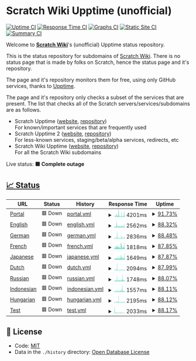 # Scratch Wiki Upptime (unofficial)

[![Uptime CI](https://github.com/Hans5958/Scratch-Wiki-Upptime/workflows/Uptime%20CI/badge.svg)](https://github.com/Hans5958/Scratch-Wiki-Upptime/actions?query=workflow%3A%22Uptime+CI%22)
[![Response Time CI](https://github.com/Hans5958/Scratch-Wiki-Upptime/workflows/Response%20Time%20CI/badge.svg)](https://github.com/Hans5958/Scratch-Wiki-Upptime/actions?query=workflow%3A%22Response+Time+CI%22)
[![Graphs CI](https://github.com/Hans5958/Scratch-Wiki-Upptime/workflows/Graphs%20CI/badge.svg)](https://github.com/Hans5958/Scratch-Wiki-Upptime/actions?query=workflow%3A%22Graphs+CI%22)
[![Static Site CI](https://github.com/Hans5958/Scratch-Wiki-Upptime/workflows/Static%20Site%20CI/badge.svg)](https://github.com/Hans5958/Scratch-Wiki-Upptime/actions?query=workflow%3A%22Static+Site+CI%22)
[![Summary CI](https://github.com/Hans5958/Scratch-Wiki-Upptime/workflows/Summary%20CI/badge.svg)](https://github.com/Hans5958/Scratch-Wiki-Upptime/actions?query=workflow%3A%22Summary+CI%22)

Welcome to **[Scratch Wiki](https://scratch-wiki.info)**'s (unofficial) Upptime status repository.

This is the status repository for subdomains of [Scratch Wiki](https://scratch-wiki.info). There is no status page that is made by folks on Scratch, hence the status page and it's repository.

The page and it's repository monitors them for free, using only GitHub services, thanks to [Upptime](https://github.com/upptime/upptime).

The page and it's repository only checks a subset of the services that are present. The list that checks all of the Scratch servers/services/subdomains are as follows.

- Scratch Upptime ([website](https://scratch-upptime.netlify.app), [repository](https://github.com/Hans5958/Scratch-Wiki-Upptime))  
  For known/important services that are frequently used
- Scratch Upptime 2 ([website](https://scratch-upptime-2.netlify.app), [repository](https://github.com/Hans5958/Scratch-Upptime-2))  
  For less-known services, staging/beta/alpha services, redirects, etc
- Scratch Wiki Upptime ([website](https://scratch-wiki-upptime.netlify.app), [repository](https://github.com/Hans5958/Scratch-Wiki-Upptime))  
  For all the Scratch Wiki subdomains

Live status: <!--live status--> **🟥 Complete outage**

## [📈 Status](https://scratch-wiki-upptime.netlify.app)

<!--start: status pages-->
<!-- This summary is generated by Upptime (https://github.com/upptime/upptime) -->
<!-- Do not edit this manually, your changes will be overwritten -->
<!-- prettier-ignore -->
| URL | Status | History | Response Time | Uptime |
| --- | ------ | ------- | ------------- | ------ |
| <img alt="" src="https://icons.duckduckgo.com/ip3/scratch-wiki.info.ico" height="13"> [Portal](https://scratch-wiki.info) | 🟥 Down | [portal.yml](https://github.com/Hans5958/Scratch-Wiki-Upptime/commits/HEAD/history/portal.yml) | <details><summary><img alt="Response time graph" src="./graphs/portal/response-time-week.png" height="20"> 4201ms</summary><br><a href="https://scratch-wiki-upptime.netlify.app/history/portal"><img alt="Response time 1973" src="https://img.shields.io/endpoint?url=https%3A%2F%2Fraw.githubusercontent.com%2FHans5958%2FScratch-Wiki-Upptime%2FHEAD%2Fapi%2Fportal%2Fresponse-time.json"></a><br><a href="https://scratch-wiki-upptime.netlify.app/history/portal"><img alt="24-hour response time 4559" src="https://img.shields.io/endpoint?url=https%3A%2F%2Fraw.githubusercontent.com%2FHans5958%2FScratch-Wiki-Upptime%2FHEAD%2Fapi%2Fportal%2Fresponse-time-day.json"></a><br><a href="https://scratch-wiki-upptime.netlify.app/history/portal"><img alt="7-day response time 4201" src="https://img.shields.io/endpoint?url=https%3A%2F%2Fraw.githubusercontent.com%2FHans5958%2FScratch-Wiki-Upptime%2FHEAD%2Fapi%2Fportal%2Fresponse-time-week.json"></a><br><a href="https://scratch-wiki-upptime.netlify.app/history/portal"><img alt="30-day response time 3433" src="https://img.shields.io/endpoint?url=https%3A%2F%2Fraw.githubusercontent.com%2FHans5958%2FScratch-Wiki-Upptime%2FHEAD%2Fapi%2Fportal%2Fresponse-time-month.json"></a><br><a href="https://scratch-wiki-upptime.netlify.app/history/portal"><img alt="1-year response time 2181" src="https://img.shields.io/endpoint?url=https%3A%2F%2Fraw.githubusercontent.com%2FHans5958%2FScratch-Wiki-Upptime%2FHEAD%2Fapi%2Fportal%2Fresponse-time-year.json"></a></details> | <details><summary><a href="https://scratch-wiki-upptime.netlify.app/history/portal">91.73%</a></summary><a href="https://scratch-wiki-upptime.netlify.app/history/portal"><img alt="All-time uptime 99.81%" src="https://img.shields.io/endpoint?url=https%3A%2F%2Fraw.githubusercontent.com%2FHans5958%2FScratch-Wiki-Upptime%2FHEAD%2Fapi%2Fportal%2Fuptime.json"></a><br><a href="https://scratch-wiki-upptime.netlify.app/history/portal"><img alt="24-hour uptime 88.79%" src="https://img.shields.io/endpoint?url=https%3A%2F%2Fraw.githubusercontent.com%2FHans5958%2FScratch-Wiki-Upptime%2FHEAD%2Fapi%2Fportal%2Fuptime-day.json"></a><br><a href="https://scratch-wiki-upptime.netlify.app/history/portal"><img alt="7-day uptime 91.73%" src="https://img.shields.io/endpoint?url=https%3A%2F%2Fraw.githubusercontent.com%2FHans5958%2FScratch-Wiki-Upptime%2FHEAD%2Fapi%2Fportal%2Fuptime-week.json"></a><br><a href="https://scratch-wiki-upptime.netlify.app/history/portal"><img alt="30-day uptime 96.47%" src="https://img.shields.io/endpoint?url=https%3A%2F%2Fraw.githubusercontent.com%2FHans5958%2FScratch-Wiki-Upptime%2FHEAD%2Fapi%2Fportal%2Fuptime-month.json"></a><br><a href="https://scratch-wiki-upptime.netlify.app/history/portal"><img alt="1-year uptime 99.43%" src="https://img.shields.io/endpoint?url=https%3A%2F%2Fraw.githubusercontent.com%2FHans5958%2FScratch-Wiki-Upptime%2FHEAD%2Fapi%2Fportal%2Fuptime-year.json"></a></details>
| <img alt="" src="https://icons.duckduckgo.com/ip3/en.scratch-wiki.info.ico" height="13"> [English](https://en.scratch-wiki.info) | 🟥 Down | [english.yml](https://github.com/Hans5958/Scratch-Wiki-Upptime/commits/HEAD/history/english.yml) | <details><summary><img alt="Response time graph" src="./graphs/english/response-time-week.png" height="20"> 2562ms</summary><br><a href="https://scratch-wiki-upptime.netlify.app/history/english"><img alt="Response time 1686" src="https://img.shields.io/endpoint?url=https%3A%2F%2Fraw.githubusercontent.com%2FHans5958%2FScratch-Wiki-Upptime%2FHEAD%2Fapi%2Fenglish%2Fresponse-time.json"></a><br><a href="https://scratch-wiki-upptime.netlify.app/history/english"><img alt="24-hour response time 2694" src="https://img.shields.io/endpoint?url=https%3A%2F%2Fraw.githubusercontent.com%2FHans5958%2FScratch-Wiki-Upptime%2FHEAD%2Fapi%2Fenglish%2Fresponse-time-day.json"></a><br><a href="https://scratch-wiki-upptime.netlify.app/history/english"><img alt="7-day response time 2562" src="https://img.shields.io/endpoint?url=https%3A%2F%2Fraw.githubusercontent.com%2FHans5958%2FScratch-Wiki-Upptime%2FHEAD%2Fapi%2Fenglish%2Fresponse-time-week.json"></a><br><a href="https://scratch-wiki-upptime.netlify.app/history/english"><img alt="30-day response time 2195" src="https://img.shields.io/endpoint?url=https%3A%2F%2Fraw.githubusercontent.com%2FHans5958%2FScratch-Wiki-Upptime%2FHEAD%2Fapi%2Fenglish%2Fresponse-time-month.json"></a><br><a href="https://scratch-wiki-upptime.netlify.app/history/english"><img alt="1-year response time 1771" src="https://img.shields.io/endpoint?url=https%3A%2F%2Fraw.githubusercontent.com%2FHans5958%2FScratch-Wiki-Upptime%2FHEAD%2Fapi%2Fenglish%2Fresponse-time-year.json"></a></details> | <details><summary><a href="https://scratch-wiki-upptime.netlify.app/history/english">88.32%</a></summary><a href="https://scratch-wiki-upptime.netlify.app/history/english"><img alt="All-time uptime 99.46%" src="https://img.shields.io/endpoint?url=https%3A%2F%2Fraw.githubusercontent.com%2FHans5958%2FScratch-Wiki-Upptime%2FHEAD%2Fapi%2Fenglish%2Fuptime.json"></a><br><a href="https://scratch-wiki-upptime.netlify.app/history/english"><img alt="24-hour uptime 84.41%" src="https://img.shields.io/endpoint?url=https%3A%2F%2Fraw.githubusercontent.com%2FHans5958%2FScratch-Wiki-Upptime%2FHEAD%2Fapi%2Fenglish%2Fuptime-day.json"></a><br><a href="https://scratch-wiki-upptime.netlify.app/history/english"><img alt="7-day uptime 88.32%" src="https://img.shields.io/endpoint?url=https%3A%2F%2Fraw.githubusercontent.com%2FHans5958%2FScratch-Wiki-Upptime%2FHEAD%2Fapi%2Fenglish%2Fuptime-week.json"></a><br><a href="https://scratch-wiki-upptime.netlify.app/history/english"><img alt="30-day uptime 95.33%" src="https://img.shields.io/endpoint?url=https%3A%2F%2Fraw.githubusercontent.com%2FHans5958%2FScratch-Wiki-Upptime%2FHEAD%2Fapi%2Fenglish%2Fuptime-month.json"></a><br><a href="https://scratch-wiki-upptime.netlify.app/history/english"><img alt="1-year uptime 98.64%" src="https://img.shields.io/endpoint?url=https%3A%2F%2Fraw.githubusercontent.com%2FHans5958%2FScratch-Wiki-Upptime%2FHEAD%2Fapi%2Fenglish%2Fuptime-year.json"></a></details>
| <img alt="" src="https://icons.duckduckgo.com/ip3/de.scratch-wiki.info.ico" height="13"> [German](https://de.scratch-wiki.info) | 🟥 Down | [german.yml](https://github.com/Hans5958/Scratch-Wiki-Upptime/commits/HEAD/history/german.yml) | <details><summary><img alt="Response time graph" src="./graphs/german/response-time-week.png" height="20"> 2836ms</summary><br><a href="https://scratch-wiki-upptime.netlify.app/history/german"><img alt="Response time 1841" src="https://img.shields.io/endpoint?url=https%3A%2F%2Fraw.githubusercontent.com%2FHans5958%2FScratch-Wiki-Upptime%2FHEAD%2Fapi%2Fgerman%2Fresponse-time.json"></a><br><a href="https://scratch-wiki-upptime.netlify.app/history/german"><img alt="24-hour response time 2666" src="https://img.shields.io/endpoint?url=https%3A%2F%2Fraw.githubusercontent.com%2FHans5958%2FScratch-Wiki-Upptime%2FHEAD%2Fapi%2Fgerman%2Fresponse-time-day.json"></a><br><a href="https://scratch-wiki-upptime.netlify.app/history/german"><img alt="7-day response time 2836" src="https://img.shields.io/endpoint?url=https%3A%2F%2Fraw.githubusercontent.com%2FHans5958%2FScratch-Wiki-Upptime%2FHEAD%2Fapi%2Fgerman%2Fresponse-time-week.json"></a><br><a href="https://scratch-wiki-upptime.netlify.app/history/german"><img alt="30-day response time 2730" src="https://img.shields.io/endpoint?url=https%3A%2F%2Fraw.githubusercontent.com%2FHans5958%2FScratch-Wiki-Upptime%2FHEAD%2Fapi%2Fgerman%2Fresponse-time-month.json"></a><br><a href="https://scratch-wiki-upptime.netlify.app/history/german"><img alt="1-year response time 1902" src="https://img.shields.io/endpoint?url=https%3A%2F%2Fraw.githubusercontent.com%2FHans5958%2FScratch-Wiki-Upptime%2FHEAD%2Fapi%2Fgerman%2Fresponse-time-year.json"></a></details> | <details><summary><a href="https://scratch-wiki-upptime.netlify.app/history/german">88.48%</a></summary><a href="https://scratch-wiki-upptime.netlify.app/history/german"><img alt="All-time uptime 99.61%" src="https://img.shields.io/endpoint?url=https%3A%2F%2Fraw.githubusercontent.com%2FHans5958%2FScratch-Wiki-Upptime%2FHEAD%2Fapi%2Fgerman%2Fuptime.json"></a><br><a href="https://scratch-wiki-upptime.netlify.app/history/german"><img alt="24-hour uptime 84.43%" src="https://img.shields.io/endpoint?url=https%3A%2F%2Fraw.githubusercontent.com%2FHans5958%2FScratch-Wiki-Upptime%2FHEAD%2Fapi%2Fgerman%2Fuptime-day.json"></a><br><a href="https://scratch-wiki-upptime.netlify.app/history/german"><img alt="7-day uptime 88.48%" src="https://img.shields.io/endpoint?url=https%3A%2F%2Fraw.githubusercontent.com%2FHans5958%2FScratch-Wiki-Upptime%2FHEAD%2Fapi%2Fgerman%2Fuptime-week.json"></a><br><a href="https://scratch-wiki-upptime.netlify.app/history/german"><img alt="30-day uptime 95.39%" src="https://img.shields.io/endpoint?url=https%3A%2F%2Fraw.githubusercontent.com%2FHans5958%2FScratch-Wiki-Upptime%2FHEAD%2Fapi%2Fgerman%2Fuptime-month.json"></a><br><a href="https://scratch-wiki-upptime.netlify.app/history/german"><img alt="1-year uptime 98.85%" src="https://img.shields.io/endpoint?url=https%3A%2F%2Fraw.githubusercontent.com%2FHans5958%2FScratch-Wiki-Upptime%2FHEAD%2Fapi%2Fgerman%2Fuptime-year.json"></a></details>
| <img alt="" src="https://icons.duckduckgo.com/ip3/fr.scratch-wiki.info.ico" height="13"> [French](https://fr.scratch-wiki.info) | 🟥 Down | [french.yml](https://github.com/Hans5958/Scratch-Wiki-Upptime/commits/HEAD/history/french.yml) | <details><summary><img alt="Response time graph" src="./graphs/french/response-time-week.png" height="20"> 1818ms</summary><br><a href="https://scratch-wiki-upptime.netlify.app/history/french"><img alt="Response time 1513" src="https://img.shields.io/endpoint?url=https%3A%2F%2Fraw.githubusercontent.com%2FHans5958%2FScratch-Wiki-Upptime%2FHEAD%2Fapi%2Ffrench%2Fresponse-time.json"></a><br><a href="https://scratch-wiki-upptime.netlify.app/history/french"><img alt="24-hour response time 2173" src="https://img.shields.io/endpoint?url=https%3A%2F%2Fraw.githubusercontent.com%2FHans5958%2FScratch-Wiki-Upptime%2FHEAD%2Fapi%2Ffrench%2Fresponse-time-day.json"></a><br><a href="https://scratch-wiki-upptime.netlify.app/history/french"><img alt="7-day response time 1818" src="https://img.shields.io/endpoint?url=https%3A%2F%2Fraw.githubusercontent.com%2FHans5958%2FScratch-Wiki-Upptime%2FHEAD%2Fapi%2Ffrench%2Fresponse-time-week.json"></a><br><a href="https://scratch-wiki-upptime.netlify.app/history/french"><img alt="30-day response time 1734" src="https://img.shields.io/endpoint?url=https%3A%2F%2Fraw.githubusercontent.com%2FHans5958%2FScratch-Wiki-Upptime%2FHEAD%2Fapi%2Ffrench%2Fresponse-time-month.json"></a><br><a href="https://scratch-wiki-upptime.netlify.app/history/french"><img alt="1-year response time 1542" src="https://img.shields.io/endpoint?url=https%3A%2F%2Fraw.githubusercontent.com%2FHans5958%2FScratch-Wiki-Upptime%2FHEAD%2Fapi%2Ffrench%2Fresponse-time-year.json"></a></details> | <details><summary><a href="https://scratch-wiki-upptime.netlify.app/history/french">87.85%</a></summary><a href="https://scratch-wiki-upptime.netlify.app/history/french"><img alt="All-time uptime 99.45%" src="https://img.shields.io/endpoint?url=https%3A%2F%2Fraw.githubusercontent.com%2FHans5958%2FScratch-Wiki-Upptime%2FHEAD%2Fapi%2Ffrench%2Fuptime.json"></a><br><a href="https://scratch-wiki-upptime.netlify.app/history/french"><img alt="24-hour uptime 84.53%" src="https://img.shields.io/endpoint?url=https%3A%2F%2Fraw.githubusercontent.com%2FHans5958%2FScratch-Wiki-Upptime%2FHEAD%2Fapi%2Ffrench%2Fuptime-day.json"></a><br><a href="https://scratch-wiki-upptime.netlify.app/history/french"><img alt="7-day uptime 87.85%" src="https://img.shields.io/endpoint?url=https%3A%2F%2Fraw.githubusercontent.com%2FHans5958%2FScratch-Wiki-Upptime%2FHEAD%2Fapi%2Ffrench%2Fuptime-week.json"></a><br><a href="https://scratch-wiki-upptime.netlify.app/history/french"><img alt="30-day uptime 95.20%" src="https://img.shields.io/endpoint?url=https%3A%2F%2Fraw.githubusercontent.com%2FHans5958%2FScratch-Wiki-Upptime%2FHEAD%2Fapi%2Ffrench%2Fuptime-month.json"></a><br><a href="https://scratch-wiki-upptime.netlify.app/history/french"><img alt="1-year uptime 98.38%" src="https://img.shields.io/endpoint?url=https%3A%2F%2Fraw.githubusercontent.com%2FHans5958%2FScratch-Wiki-Upptime%2FHEAD%2Fapi%2Ffrench%2Fuptime-year.json"></a></details>
| <img alt="" src="https://icons.duckduckgo.com/ip3/ja.scratch-wiki.info.ico" height="13"> [Japanese](https://ja.scratch-wiki.info) | 🟥 Down | [japanese.yml](https://github.com/Hans5958/Scratch-Wiki-Upptime/commits/HEAD/history/japanese.yml) | <details><summary><img alt="Response time graph" src="./graphs/japanese/response-time-week.png" height="20"> 1649ms</summary><br><a href="https://scratch-wiki-upptime.netlify.app/history/japanese"><img alt="Response time 1375" src="https://img.shields.io/endpoint?url=https%3A%2F%2Fraw.githubusercontent.com%2FHans5958%2FScratch-Wiki-Upptime%2FHEAD%2Fapi%2Fjapanese%2Fresponse-time.json"></a><br><a href="https://scratch-wiki-upptime.netlify.app/history/japanese"><img alt="24-hour response time 2632" src="https://img.shields.io/endpoint?url=https%3A%2F%2Fraw.githubusercontent.com%2FHans5958%2FScratch-Wiki-Upptime%2FHEAD%2Fapi%2Fjapanese%2Fresponse-time-day.json"></a><br><a href="https://scratch-wiki-upptime.netlify.app/history/japanese"><img alt="7-day response time 1649" src="https://img.shields.io/endpoint?url=https%3A%2F%2Fraw.githubusercontent.com%2FHans5958%2FScratch-Wiki-Upptime%2FHEAD%2Fapi%2Fjapanese%2Fresponse-time-week.json"></a><br><a href="https://scratch-wiki-upptime.netlify.app/history/japanese"><img alt="30-day response time 1515" src="https://img.shields.io/endpoint?url=https%3A%2F%2Fraw.githubusercontent.com%2FHans5958%2FScratch-Wiki-Upptime%2FHEAD%2Fapi%2Fjapanese%2Fresponse-time-month.json"></a><br><a href="https://scratch-wiki-upptime.netlify.app/history/japanese"><img alt="1-year response time 1417" src="https://img.shields.io/endpoint?url=https%3A%2F%2Fraw.githubusercontent.com%2FHans5958%2FScratch-Wiki-Upptime%2FHEAD%2Fapi%2Fjapanese%2Fresponse-time-year.json"></a></details> | <details><summary><a href="https://scratch-wiki-upptime.netlify.app/history/japanese">87.87%</a></summary><a href="https://scratch-wiki-upptime.netlify.app/history/japanese"><img alt="All-time uptime 99.65%" src="https://img.shields.io/endpoint?url=https%3A%2F%2Fraw.githubusercontent.com%2FHans5958%2FScratch-Wiki-Upptime%2FHEAD%2Fapi%2Fjapanese%2Fuptime.json"></a><br><a href="https://scratch-wiki-upptime.netlify.app/history/japanese"><img alt="24-hour uptime 84.66%" src="https://img.shields.io/endpoint?url=https%3A%2F%2Fraw.githubusercontent.com%2FHans5958%2FScratch-Wiki-Upptime%2FHEAD%2Fapi%2Fjapanese%2Fuptime-day.json"></a><br><a href="https://scratch-wiki-upptime.netlify.app/history/japanese"><img alt="7-day uptime 87.87%" src="https://img.shields.io/endpoint?url=https%3A%2F%2Fraw.githubusercontent.com%2FHans5958%2FScratch-Wiki-Upptime%2FHEAD%2Fapi%2Fjapanese%2Fuptime-week.json"></a><br><a href="https://scratch-wiki-upptime.netlify.app/history/japanese"><img alt="30-day uptime 95.21%" src="https://img.shields.io/endpoint?url=https%3A%2F%2Fraw.githubusercontent.com%2FHans5958%2FScratch-Wiki-Upptime%2FHEAD%2Fapi%2Fjapanese%2Fuptime-month.json"></a><br><a href="https://scratch-wiki-upptime.netlify.app/history/japanese"><img alt="1-year uptime 98.97%" src="https://img.shields.io/endpoint?url=https%3A%2F%2Fraw.githubusercontent.com%2FHans5958%2FScratch-Wiki-Upptime%2FHEAD%2Fapi%2Fjapanese%2Fuptime-year.json"></a></details>
| <img alt="" src="https://icons.duckduckgo.com/ip3/nl.scratch-wiki.info.ico" height="13"> [Dutch](https://nl.scratch-wiki.info) | 🟥 Down | [dutch.yml](https://github.com/Hans5958/Scratch-Wiki-Upptime/commits/HEAD/history/dutch.yml) | <details><summary><img alt="Response time graph" src="./graphs/dutch/response-time-week.png" height="20"> 2094ms</summary><br><a href="https://scratch-wiki-upptime.netlify.app/history/dutch"><img alt="Response time 1337" src="https://img.shields.io/endpoint?url=https%3A%2F%2Fraw.githubusercontent.com%2FHans5958%2FScratch-Wiki-Upptime%2FHEAD%2Fapi%2Fdutch%2Fresponse-time.json"></a><br><a href="https://scratch-wiki-upptime.netlify.app/history/dutch"><img alt="24-hour response time 1841" src="https://img.shields.io/endpoint?url=https%3A%2F%2Fraw.githubusercontent.com%2FHans5958%2FScratch-Wiki-Upptime%2FHEAD%2Fapi%2Fdutch%2Fresponse-time-day.json"></a><br><a href="https://scratch-wiki-upptime.netlify.app/history/dutch"><img alt="7-day response time 2094" src="https://img.shields.io/endpoint?url=https%3A%2F%2Fraw.githubusercontent.com%2FHans5958%2FScratch-Wiki-Upptime%2FHEAD%2Fapi%2Fdutch%2Fresponse-time-week.json"></a><br><a href="https://scratch-wiki-upptime.netlify.app/history/dutch"><img alt="30-day response time 1755" src="https://img.shields.io/endpoint?url=https%3A%2F%2Fraw.githubusercontent.com%2FHans5958%2FScratch-Wiki-Upptime%2FHEAD%2Fapi%2Fdutch%2Fresponse-time-month.json"></a><br><a href="https://scratch-wiki-upptime.netlify.app/history/dutch"><img alt="1-year response time 1382" src="https://img.shields.io/endpoint?url=https%3A%2F%2Fraw.githubusercontent.com%2FHans5958%2FScratch-Wiki-Upptime%2FHEAD%2Fapi%2Fdutch%2Fresponse-time-year.json"></a></details> | <details><summary><a href="https://scratch-wiki-upptime.netlify.app/history/dutch">87.99%</a></summary><a href="https://scratch-wiki-upptime.netlify.app/history/dutch"><img alt="All-time uptime 99.65%" src="https://img.shields.io/endpoint?url=https%3A%2F%2Fraw.githubusercontent.com%2FHans5958%2FScratch-Wiki-Upptime%2FHEAD%2Fapi%2Fdutch%2Fuptime.json"></a><br><a href="https://scratch-wiki-upptime.netlify.app/history/dutch"><img alt="24-hour uptime 84.79%" src="https://img.shields.io/endpoint?url=https%3A%2F%2Fraw.githubusercontent.com%2FHans5958%2FScratch-Wiki-Upptime%2FHEAD%2Fapi%2Fdutch%2Fuptime-day.json"></a><br><a href="https://scratch-wiki-upptime.netlify.app/history/dutch"><img alt="7-day uptime 87.99%" src="https://img.shields.io/endpoint?url=https%3A%2F%2Fraw.githubusercontent.com%2FHans5958%2FScratch-Wiki-Upptime%2FHEAD%2Fapi%2Fdutch%2Fuptime-week.json"></a><br><a href="https://scratch-wiki-upptime.netlify.app/history/dutch"><img alt="30-day uptime 95.25%" src="https://img.shields.io/endpoint?url=https%3A%2F%2Fraw.githubusercontent.com%2FHans5958%2FScratch-Wiki-Upptime%2FHEAD%2Fapi%2Fdutch%2Fuptime-month.json"></a><br><a href="https://scratch-wiki-upptime.netlify.app/history/dutch"><img alt="1-year uptime 98.98%" src="https://img.shields.io/endpoint?url=https%3A%2F%2Fraw.githubusercontent.com%2FHans5958%2FScratch-Wiki-Upptime%2FHEAD%2Fapi%2Fdutch%2Fuptime-year.json"></a></details>
| <img alt="" src="https://icons.duckduckgo.com/ip3/ru.scratch-wiki.info.ico" height="13"> [Russian](https://ru.scratch-wiki.info) | 🟥 Down | [russian.yml](https://github.com/Hans5958/Scratch-Wiki-Upptime/commits/HEAD/history/russian.yml) | <details><summary><img alt="Response time graph" src="./graphs/russian/response-time-week.png" height="20"> 1748ms</summary><br><a href="https://scratch-wiki-upptime.netlify.app/history/russian"><img alt="Response time 1398" src="https://img.shields.io/endpoint?url=https%3A%2F%2Fraw.githubusercontent.com%2FHans5958%2FScratch-Wiki-Upptime%2FHEAD%2Fapi%2Frussian%2Fresponse-time.json"></a><br><a href="https://scratch-wiki-upptime.netlify.app/history/russian"><img alt="24-hour response time 1561" src="https://img.shields.io/endpoint?url=https%3A%2F%2Fraw.githubusercontent.com%2FHans5958%2FScratch-Wiki-Upptime%2FHEAD%2Fapi%2Frussian%2Fresponse-time-day.json"></a><br><a href="https://scratch-wiki-upptime.netlify.app/history/russian"><img alt="7-day response time 1748" src="https://img.shields.io/endpoint?url=https%3A%2F%2Fraw.githubusercontent.com%2FHans5958%2FScratch-Wiki-Upptime%2FHEAD%2Fapi%2Frussian%2Fresponse-time-week.json"></a><br><a href="https://scratch-wiki-upptime.netlify.app/history/russian"><img alt="30-day response time 1518" src="https://img.shields.io/endpoint?url=https%3A%2F%2Fraw.githubusercontent.com%2FHans5958%2FScratch-Wiki-Upptime%2FHEAD%2Fapi%2Frussian%2Fresponse-time-month.json"></a><br><a href="https://scratch-wiki-upptime.netlify.app/history/russian"><img alt="1-year response time 1455" src="https://img.shields.io/endpoint?url=https%3A%2F%2Fraw.githubusercontent.com%2FHans5958%2FScratch-Wiki-Upptime%2FHEAD%2Fapi%2Frussian%2Fresponse-time-year.json"></a></details> | <details><summary><a href="https://scratch-wiki-upptime.netlify.app/history/russian">88.07%</a></summary><a href="https://scratch-wiki-upptime.netlify.app/history/russian"><img alt="All-time uptime 99.66%" src="https://img.shields.io/endpoint?url=https%3A%2F%2Fraw.githubusercontent.com%2FHans5958%2FScratch-Wiki-Upptime%2FHEAD%2Fapi%2Frussian%2Fuptime.json"></a><br><a href="https://scratch-wiki-upptime.netlify.app/history/russian"><img alt="24-hour uptime 84.85%" src="https://img.shields.io/endpoint?url=https%3A%2F%2Fraw.githubusercontent.com%2FHans5958%2FScratch-Wiki-Upptime%2FHEAD%2Fapi%2Frussian%2Fuptime-day.json"></a><br><a href="https://scratch-wiki-upptime.netlify.app/history/russian"><img alt="7-day uptime 88.07%" src="https://img.shields.io/endpoint?url=https%3A%2F%2Fraw.githubusercontent.com%2FHans5958%2FScratch-Wiki-Upptime%2FHEAD%2Fapi%2Frussian%2Fuptime-week.json"></a><br><a href="https://scratch-wiki-upptime.netlify.app/history/russian"><img alt="30-day uptime 95.27%" src="https://img.shields.io/endpoint?url=https%3A%2F%2Fraw.githubusercontent.com%2FHans5958%2FScratch-Wiki-Upptime%2FHEAD%2Fapi%2Frussian%2Fuptime-month.json"></a><br><a href="https://scratch-wiki-upptime.netlify.app/history/russian"><img alt="1-year uptime 99.01%" src="https://img.shields.io/endpoint?url=https%3A%2F%2Fraw.githubusercontent.com%2FHans5958%2FScratch-Wiki-Upptime%2FHEAD%2Fapi%2Frussian%2Fuptime-year.json"></a></details>
| <img alt="" src="https://icons.duckduckgo.com/ip3/id.scratch-wiki.info.ico" height="13"> [Indonesian](https://id.scratch-wiki.info) | 🟥 Down | [indonesian.yml](https://github.com/Hans5958/Scratch-Wiki-Upptime/commits/HEAD/history/indonesian.yml) | <details><summary><img alt="Response time graph" src="./graphs/indonesian/response-time-week.png" height="20"> 1557ms</summary><br><a href="https://scratch-wiki-upptime.netlify.app/history/indonesian"><img alt="Response time 1413" src="https://img.shields.io/endpoint?url=https%3A%2F%2Fraw.githubusercontent.com%2FHans5958%2FScratch-Wiki-Upptime%2FHEAD%2Fapi%2Findonesian%2Fresponse-time.json"></a><br><a href="https://scratch-wiki-upptime.netlify.app/history/indonesian"><img alt="24-hour response time 1341" src="https://img.shields.io/endpoint?url=https%3A%2F%2Fraw.githubusercontent.com%2FHans5958%2FScratch-Wiki-Upptime%2FHEAD%2Fapi%2Findonesian%2Fresponse-time-day.json"></a><br><a href="https://scratch-wiki-upptime.netlify.app/history/indonesian"><img alt="7-day response time 1557" src="https://img.shields.io/endpoint?url=https%3A%2F%2Fraw.githubusercontent.com%2FHans5958%2FScratch-Wiki-Upptime%2FHEAD%2Fapi%2Findonesian%2Fresponse-time-week.json"></a><br><a href="https://scratch-wiki-upptime.netlify.app/history/indonesian"><img alt="30-day response time 2030" src="https://img.shields.io/endpoint?url=https%3A%2F%2Fraw.githubusercontent.com%2FHans5958%2FScratch-Wiki-Upptime%2FHEAD%2Fapi%2Findonesian%2Fresponse-time-month.json"></a><br><a href="https://scratch-wiki-upptime.netlify.app/history/indonesian"><img alt="1-year response time 1474" src="https://img.shields.io/endpoint?url=https%3A%2F%2Fraw.githubusercontent.com%2FHans5958%2FScratch-Wiki-Upptime%2FHEAD%2Fapi%2Findonesian%2Fresponse-time-year.json"></a></details> | <details><summary><a href="https://scratch-wiki-upptime.netlify.app/history/indonesian">88.11%</a></summary><a href="https://scratch-wiki-upptime.netlify.app/history/indonesian"><img alt="All-time uptime 99.47%" src="https://img.shields.io/endpoint?url=https%3A%2F%2Fraw.githubusercontent.com%2FHans5958%2FScratch-Wiki-Upptime%2FHEAD%2Fapi%2Findonesian%2Fuptime.json"></a><br><a href="https://scratch-wiki-upptime.netlify.app/history/indonesian"><img alt="24-hour uptime 84.92%" src="https://img.shields.io/endpoint?url=https%3A%2F%2Fraw.githubusercontent.com%2FHans5958%2FScratch-Wiki-Upptime%2FHEAD%2Fapi%2Findonesian%2Fuptime-day.json"></a><br><a href="https://scratch-wiki-upptime.netlify.app/history/indonesian"><img alt="7-day uptime 88.11%" src="https://img.shields.io/endpoint?url=https%3A%2F%2Fraw.githubusercontent.com%2FHans5958%2FScratch-Wiki-Upptime%2FHEAD%2Fapi%2Findonesian%2Fuptime-week.json"></a><br><a href="https://scratch-wiki-upptime.netlify.app/history/indonesian"><img alt="30-day uptime 95.35%" src="https://img.shields.io/endpoint?url=https%3A%2F%2Fraw.githubusercontent.com%2FHans5958%2FScratch-Wiki-Upptime%2FHEAD%2Fapi%2Findonesian%2Fuptime-month.json"></a><br><a href="https://scratch-wiki-upptime.netlify.app/history/indonesian"><img alt="1-year uptime 98.45%" src="https://img.shields.io/endpoint?url=https%3A%2F%2Fraw.githubusercontent.com%2FHans5958%2FScratch-Wiki-Upptime%2FHEAD%2Fapi%2Findonesian%2Fuptime-year.json"></a></details>
| <img alt="" src="https://icons.duckduckgo.com/ip3/hu.scratch-wiki.info.ico" height="13"> [Hungarian](https://hu.scratch-wiki.info) | 🟥 Down | [hungarian.yml](https://github.com/Hans5958/Scratch-Wiki-Upptime/commits/HEAD/history/hungarian.yml) | <details><summary><img alt="Response time graph" src="./graphs/hungarian/response-time-week.png" height="20"> 2195ms</summary><br><a href="https://scratch-wiki-upptime.netlify.app/history/hungarian"><img alt="Response time 1253" src="https://img.shields.io/endpoint?url=https%3A%2F%2Fraw.githubusercontent.com%2FHans5958%2FScratch-Wiki-Upptime%2FHEAD%2Fapi%2Fhungarian%2Fresponse-time.json"></a><br><a href="https://scratch-wiki-upptime.netlify.app/history/hungarian"><img alt="24-hour response time 2351" src="https://img.shields.io/endpoint?url=https%3A%2F%2Fraw.githubusercontent.com%2FHans5958%2FScratch-Wiki-Upptime%2FHEAD%2Fapi%2Fhungarian%2Fresponse-time-day.json"></a><br><a href="https://scratch-wiki-upptime.netlify.app/history/hungarian"><img alt="7-day response time 2195" src="https://img.shields.io/endpoint?url=https%3A%2F%2Fraw.githubusercontent.com%2FHans5958%2FScratch-Wiki-Upptime%2FHEAD%2Fapi%2Fhungarian%2Fresponse-time-week.json"></a><br><a href="https://scratch-wiki-upptime.netlify.app/history/hungarian"><img alt="30-day response time 1864" src="https://img.shields.io/endpoint?url=https%3A%2F%2Fraw.githubusercontent.com%2FHans5958%2FScratch-Wiki-Upptime%2FHEAD%2Fapi%2Fhungarian%2Fresponse-time-month.json"></a><br><a href="https://scratch-wiki-upptime.netlify.app/history/hungarian"><img alt="1-year response time 1322" src="https://img.shields.io/endpoint?url=https%3A%2F%2Fraw.githubusercontent.com%2FHans5958%2FScratch-Wiki-Upptime%2FHEAD%2Fapi%2Fhungarian%2Fresponse-time-year.json"></a></details> | <details><summary><a href="https://scratch-wiki-upptime.netlify.app/history/hungarian">88.12%</a></summary><a href="https://scratch-wiki-upptime.netlify.app/history/hungarian"><img alt="All-time uptime 99.66%" src="https://img.shields.io/endpoint?url=https%3A%2F%2Fraw.githubusercontent.com%2FHans5958%2FScratch-Wiki-Upptime%2FHEAD%2Fapi%2Fhungarian%2Fuptime.json"></a><br><a href="https://scratch-wiki-upptime.netlify.app/history/hungarian"><img alt="24-hour uptime 85.05%" src="https://img.shields.io/endpoint?url=https%3A%2F%2Fraw.githubusercontent.com%2FHans5958%2FScratch-Wiki-Upptime%2FHEAD%2Fapi%2Fhungarian%2Fuptime-day.json"></a><br><a href="https://scratch-wiki-upptime.netlify.app/history/hungarian"><img alt="7-day uptime 88.12%" src="https://img.shields.io/endpoint?url=https%3A%2F%2Fraw.githubusercontent.com%2FHans5958%2FScratch-Wiki-Upptime%2FHEAD%2Fapi%2Fhungarian%2Fuptime-week.json"></a><br><a href="https://scratch-wiki-upptime.netlify.app/history/hungarian"><img alt="30-day uptime 95.36%" src="https://img.shields.io/endpoint?url=https%3A%2F%2Fraw.githubusercontent.com%2FHans5958%2FScratch-Wiki-Upptime%2FHEAD%2Fapi%2Fhungarian%2Fuptime-month.json"></a><br><a href="https://scratch-wiki-upptime.netlify.app/history/hungarian"><img alt="1-year uptime 99.01%" src="https://img.shields.io/endpoint?url=https%3A%2F%2Fraw.githubusercontent.com%2FHans5958%2FScratch-Wiki-Upptime%2FHEAD%2Fapi%2Fhungarian%2Fuptime-year.json"></a></details>
| <img alt="" src="https://icons.duckduckgo.com/ip3/test.scratch-wiki.info.ico" height="13"> [Test](https://test.scratch-wiki.info) | 🟥 Down | [test.yml](https://github.com/Hans5958/Scratch-Wiki-Upptime/commits/HEAD/history/test.yml) | <details><summary><img alt="Response time graph" src="./graphs/test/response-time-week.png" height="20"> 2033ms</summary><br><a href="https://scratch-wiki-upptime.netlify.app/history/test"><img alt="Response time 1215" src="https://img.shields.io/endpoint?url=https%3A%2F%2Fraw.githubusercontent.com%2FHans5958%2FScratch-Wiki-Upptime%2FHEAD%2Fapi%2Ftest%2Fresponse-time.json"></a><br><a href="https://scratch-wiki-upptime.netlify.app/history/test"><img alt="24-hour response time 1128" src="https://img.shields.io/endpoint?url=https%3A%2F%2Fraw.githubusercontent.com%2FHans5958%2FScratch-Wiki-Upptime%2FHEAD%2Fapi%2Ftest%2Fresponse-time-day.json"></a><br><a href="https://scratch-wiki-upptime.netlify.app/history/test"><img alt="7-day response time 2033" src="https://img.shields.io/endpoint?url=https%3A%2F%2Fraw.githubusercontent.com%2FHans5958%2FScratch-Wiki-Upptime%2FHEAD%2Fapi%2Ftest%2Fresponse-time-week.json"></a><br><a href="https://scratch-wiki-upptime.netlify.app/history/test"><img alt="30-day response time 1649" src="https://img.shields.io/endpoint?url=https%3A%2F%2Fraw.githubusercontent.com%2FHans5958%2FScratch-Wiki-Upptime%2FHEAD%2Fapi%2Ftest%2Fresponse-time-month.json"></a><br><a href="https://scratch-wiki-upptime.netlify.app/history/test"><img alt="1-year response time 1262" src="https://img.shields.io/endpoint?url=https%3A%2F%2Fraw.githubusercontent.com%2FHans5958%2FScratch-Wiki-Upptime%2FHEAD%2Fapi%2Ftest%2Fresponse-time-year.json"></a></details> | <details><summary><a href="https://scratch-wiki-upptime.netlify.app/history/test">88.17%</a></summary><a href="https://scratch-wiki-upptime.netlify.app/history/test"><img alt="All-time uptime 99.66%" src="https://img.shields.io/endpoint?url=https%3A%2F%2Fraw.githubusercontent.com%2FHans5958%2FScratch-Wiki-Upptime%2FHEAD%2Fapi%2Ftest%2Fuptime.json"></a><br><a href="https://scratch-wiki-upptime.netlify.app/history/test"><img alt="24-hour uptime 85.12%" src="https://img.shields.io/endpoint?url=https%3A%2F%2Fraw.githubusercontent.com%2FHans5958%2FScratch-Wiki-Upptime%2FHEAD%2Fapi%2Ftest%2Fuptime-day.json"></a><br><a href="https://scratch-wiki-upptime.netlify.app/history/test"><img alt="7-day uptime 88.17%" src="https://img.shields.io/endpoint?url=https%3A%2F%2Fraw.githubusercontent.com%2FHans5958%2FScratch-Wiki-Upptime%2FHEAD%2Fapi%2Ftest%2Fuptime-week.json"></a><br><a href="https://scratch-wiki-upptime.netlify.app/history/test"><img alt="30-day uptime 95.37%" src="https://img.shields.io/endpoint?url=https%3A%2F%2Fraw.githubusercontent.com%2FHans5958%2FScratch-Wiki-Upptime%2FHEAD%2Fapi%2Ftest%2Fuptime-month.json"></a><br><a href="https://scratch-wiki-upptime.netlify.app/history/test"><img alt="1-year uptime 99.00%" src="https://img.shields.io/endpoint?url=https%3A%2F%2Fraw.githubusercontent.com%2FHans5958%2FScratch-Wiki-Upptime%2FHEAD%2Fapi%2Ftest%2Fuptime-year.json"></a></details>

<!--end: status pages-->

## 📄 License

- Code: [MIT](./LICENSE)
- Data in the `./history` directory: [Open Database License](https://opendatacommons.org/licenses/odbl/1-0/)
